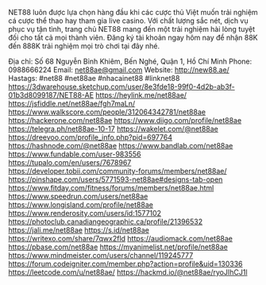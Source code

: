 NET88 luôn được lựa chọn hàng đầu khi các cược thủ Việt muốn trải nghiệm cá cược thể thao hay tham gia live casino. Với chất lượng sắc nét, dịch vụ phục vụ tận tình, trang chủ NET88 mang đến một trải nghiệm hài lòng tuyệt đối cho tất cả mọi thành viên. Đăng ký tài khoản ngay hôm nay để nhận 88K đến 888K trải nghiệm mọi trò chơi tại đây nhé.
 
Địa chỉ: Số 68 Nguyễn Bỉnh Khiêm, Bến Nghé, Quận 1, Hồ Chí Minh 
Phone: 0988666224 
Email: net88ae@gmail.com 
Website: http://new88.ae/ 
Hastags: #net88 #net88ae #nhacainet88 #linknet88
https://3dwarehouse.sketchup.com/user/8e3fde18-99f0-4d2b-ab3f-01b3d8099187/NET88-AE
https://heylink.me/net88ae/
https://jsfiddle.net/net88ae/fgh7maLn/
https://www.walkscore.com/people/312064342781/net88ae
https://hackerone.com/net88ae
https://www.diigo.com/profile/net88ae
https://telegra.ph/net88ae-10-17
https://wakelet.com/@net88ae
https://dreevoo.com/profile_info.php?pid=697764
https://hashnode.com/@net88ae
https://www.bandlab.com/net88ae
https://www.fundable.com/user-983556
https://tupalo.com/en/users/7678967
https://developer.tobii.com/community-forums/members/net88ae/
https://pinshape.com/users/5771593-net88ae#designs-tab-open
https://www.fitday.com/fitness/forums/members/net88ae.html
https://www.speedrun.com/users/net88ae
https://www.longisland.com/profile/net88ae
https://www.renderosity.com/users/id:1577102
https://photoclub.canadiangeographic.ca/profile/21396532
https://jali.me/net88ae
https://s.id/net88ae
https://writexo.com/share/7qwx2fld
https://audiomack.com/net88ae
https://pbase.com/net88ae
https://myanimelist.net/profile/net88ae
https://www.mindmeister.com/users/channel/119245777
https://forum.codeigniter.com/member.php?action=profile&uid=130336
https://leetcode.com/u/net88ae/
https://hackmd.io/@net88ae/ryoJIhCJ1l